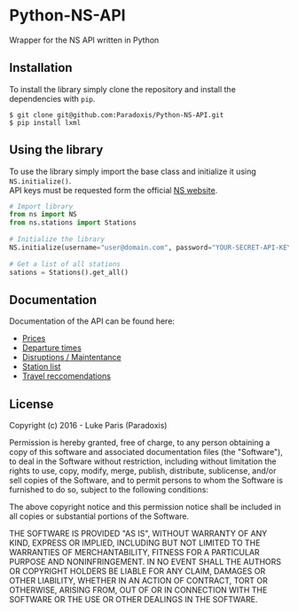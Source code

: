# Python-NS-API
Wrapper for the NS API written in Python

## Installation
To install the library simply clone the repository and install the dependencies with `pip`.

```shell
$ git clone git@github.com:Paradoxis/Python-NS-API.git
$ pip install lxml
```

## Using the library
To use the library simply import the base class and initialize it using `NS.initialize()`.<br />
API keys must be requested form the official [NS website](http://www.ns.nl/en/travel-information/ns-api).

```python
# Import library
from ns import NS
from ns.stations import Stations
    
# Initialize the library
NS.initialize(username="user@domain.com", password="YOUR-SECRET-API-KEY")
    
# Get a list of all stations
sations = Stations().get_all()
```

## Documentation
Documentation of the API can be found here:

* [Prices](http://www.ns.nl/en/travel-information/ns-api/documentation-prices.html)
* [Departure times](http://www.ns.nl/en/travel-information/ns-api/documentation-up-to-date-departure-times.html)
* [Disruptions / Maintentance](http://www.ns.nl/en/travel-information/ns-api/documentation-disruptions-and-maintenance-work.html)
* [Station list](http://www.ns.nl/en/travel-information/ns-api/documentation-station-list.html)
* [Travel reccomendations](http://www.ns.nl/en/travel-information/ns-api/documentation-travel-recommendations.html)

## License
Copyright (c) 2016 - Luke Paris (Paradoxis)

Permission is hereby granted, free of charge, to any person obtaining a copy of this software and associated documentation files (the "Software"), to deal in the Software without restriction, including without limitation the rights to use, copy, modify, merge, publish, distribute, sublicense, and/or sell copies of the Software, and to permit persons to whom the Software is furnished to do so, subject to the following conditions:

The above copyright notice and this permission notice shall be included in all copies or substantial portions of the Software.

THE SOFTWARE IS PROVIDED "AS IS", WITHOUT WARRANTY OF ANY KIND, EXPRESS OR IMPLIED, INCLUDING BUT NOT LIMITED TO THE WARRANTIES OF MERCHANTABILITY, FITNESS FOR A PARTICULAR PURPOSE AND NONINFRINGEMENT. IN NO EVENT SHALL THE AUTHORS OR COPYRIGHT HOLDERS BE LIABLE FOR ANY CLAIM, DAMAGES OR OTHER LIABILITY, WHETHER IN AN ACTION OF CONTRACT, TORT OR OTHERWISE, ARISING FROM, OUT OF OR IN CONNECTION WITH THE SOFTWARE OR THE USE OR OTHER DEALINGS IN THE SOFTWARE.
